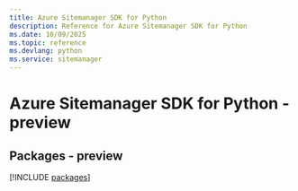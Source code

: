 ```yaml
---
title: Azure Sitemanager SDK for Python
description: Reference for Azure Sitemanager SDK for Python
ms.date: 10/09/2025
ms.topic: reference
ms.devlang: python
ms.service: sitemanager
---
```

# Azure Sitemanager SDK for Python - preview
## Packages - preview
[!INCLUDE [packages](sitemanager-index.md)]